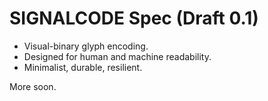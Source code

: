 # SIGNALCODE Spec (Draft 0.1)

- Visual-binary glyph encoding.
- Designed for human and machine readability.
- Minimalist, durable, resilient.

More soon.
